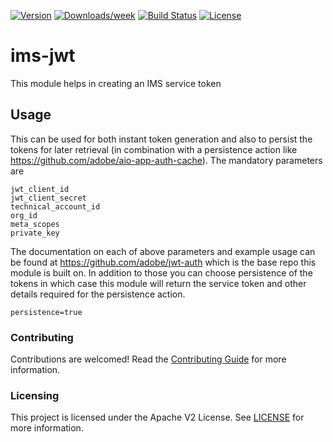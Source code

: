 [![Version](https://img.shields.io/npm/v/@adobe/aio-app-actions-jwt-ims.svg)](https://npmjs.org/package/@adobe/aio-app-actions-jwt-ims)
[![Downloads/week](https://img.shields.io/npm/dw/@adobe/aio-app-actions-jwt-ims.svg)](https://npmjs.org/package/@adobe/aio-app-actions-jwt-ims)
[![Build Status](https://travis-ci.com/adobe/adobeio-cna-actions-jwt-ims.svg?branch=master)](https://travis-ci.com/adobe/adobeio-cna-actions-jwt-ims)
[![License](https://img.shields.io/badge/License-Apache%202.0-blue.svg)](https://opensource.org/licenses/Apache-2.0)


# ims-jwt
This module helps in creating an IMS service token

## Usage
This can be used for both instant token generation and also to persist the tokens for later retrieval (in combination with a persistence action like https://github.com/adobe/aio-app-auth-cache).
The mandatory parameters are
```
jwt_client_id
jwt_client_secret
technical_account_id
org_id
meta_scopes
private_key
```
The documentation on each of above parameters and example usage can be found at https://github.com/adobe/jwt-auth which is the base repo this module is built on.
In addition to those you can choose persistence of the tokens in which case this module will return the service token and other details required for the persistence action.
```
persistence=true
```

### Contributing

Contributions are welcomed! Read the [Contributing Guide](./.github/CONTRIBUTING.md) for more information.

### Licensing

This project is licensed under the Apache V2 License. See [LICENSE](LICENSE) for more information.

